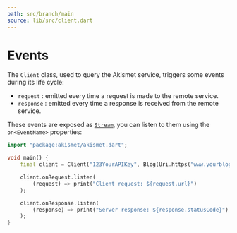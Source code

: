 ```yaml
---
path: src/branch/main
source: lib/src/client.dart
---
```


# Events
The `Client` class, used to query the Akismet service, triggers some events during its life cycle:

- `request` : emitted every time a request is made to the remote service.
- `response` : emitted every time a response is received from the remote service.

These events are exposed as [`Stream`](https://api.dart.dev/stable/dart-async/Stream-class.html), you can listen to them using the `on<EventName>` properties:

``` dart
import "package:akismet/akismet.dart";

void main() {
	final client = Client("123YourAPIKey", Blog(Uri.https("www.yourblog.com", "/")));

	client.onRequest.listen(
		(request) => print("Client request: ${request.url}")
	);

	client.onResponse.listen(
		(response) => print("Server response: ${response.statusCode}")
	);
}
```

